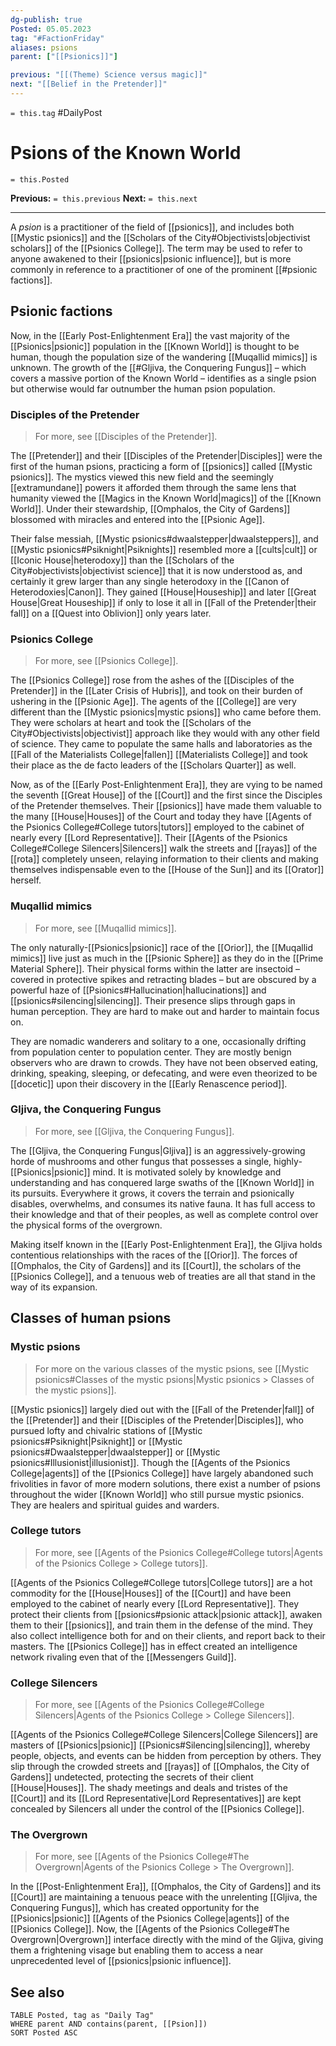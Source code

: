 ```yaml
---
dg-publish: true
Posted: 05.05.2023
tag: "#FactionFriday"
aliases: psions
parent: ["[[Psionics]]"]

previous: "[[(Theme) Science versus magic]]"
next: "[[Belief in the Pretender]]"
---
```

`= this.tag` #DailyPost 
# Psions of the Known World
`= this.Posted`

**Previous:** `= this.previous`
**Next:** `= this.next`

---

A *psion* is a practitioner of the field of [[psionics]], and includes both [[Mystic psionics]] and the [[Scholars of the City#Objectivists|objectivist scholars]] of the [[Psionics College]]. The term may be used to refer to anyone awakened to their [[psionics|psionic influence]], but is more commonly in reference to a practitioner of one of the prominent [[#psionic factions]].

## Psionic factions

Now, in the [[Early Post-Enlightenment Era]] the vast majority of the [[Psionics|psionic]] population in the [[Known World]] is thought to be human, though the population size of the wandering [[Muqallid mimics]] is unknown. The growth of the [[#Gljiva, the Conquering Fungus]] – which covers a massive portion of the Known World – identifies as a single psion but otherwise would far outnumber the human psion population.

### Disciples of the Pretender

> For more, see [[Disciples of the Pretender]].

The [[Pretender]] and their [[Disciples of the Pretender|Disciples]] were the first of the human psions, practicing a form of [[psionics]] called [[Mystic psionics]]. The mystics viewed this new field and the seemingly [[extramundane]] powers it afforded them through the same lens that humanity viewed the [[Magics in the Known World|magics]] of the [[Known World]]. Under their stewardship, [[Omphalos, the City of Gardens]] blossomed with miracles and entered into the [[Psionic Age]].

Their false messiah, [[Mystic psionics#dwaalstepper|dwaalsteppers]], and [[Mystic psionics#Psiknight|Psiknights]] resembled more a [[cults|cult]] or [[Iconic House|heterodoxy]] than the [[Scholars of the City#objectivists|objectivist science]] that it is now understood as, and certainly it grew larger than any single heterodoxy in the [[Canon of Heterodoxies|Canon]]. They gained [[House|Houseship]] and later [[Great House|Great Houseship]] if only to lose it all in [[Fall of the Pretender|their fall]] on a [[Quest into Oblivion]] only years later.

### Psionics College

> For more, see [[Psionics College]].

The [[Psionics College]] rose from the ashes of the [[Disciples of the Pretender]] in the [[Later Crisis of Hubris]], and took on their burden of ushering in the [[Psionic Age]]. The agents of the [[College]] are very different than the [[Mystic psionics|mystic psions]] who came before them. They were scholars at heart and took the [[Scholars of the City#Objectivists|objectivist]] approach like they would with any other field of science. They came to populate the same halls and laboratories as the [[Fall of the Materialists College|fallen]] [[Materialists College]] and took their place as the de facto leaders of the [[Scholars Quarter]] as well.

Now, as of the [[Early Post-Enlightenment Era]], they are vying to be named the seventh [[Great House]] of the [[Court]] and the first since the Disciples of the Pretender themselves. Their [[psionics]] have made them valuable to the many [[House|Houses]] of the Court and today they have [[Agents of the Psionics College#College tutors|tutors]] employed to the cabinet of nearly every [[Lord Representative]]. Their [[Agents of the Psionics College#College Silencers|Silencers]] walk the streets and [[rayas]] of the [[rota]] completely unseen, relaying information to their clients and making themselves indispensable even to the [[House of the Sun]] and its [[Orator]] herself.

### Muqallid mimics

> For more, see [[Muqallid mimics]].

The only naturally-[[Psionics|psionic]] race of the [[Orior]], the [[Muqallid mimics]] live just as much in the [[Psionic Sphere]] as they do in the [[Prime Material Sphere]]. Their physical forms within the latter are insectoid – covered in protective spikes and retracting blades – but are obscured by a powerful haze of [[Psionics#Hallucination|hallucinations]] and [[psionics#silencing|silencing]]. Their presence slips through gaps in human perception. They are hard to make out and harder to maintain focus on.

They are nomadic wanderers and solitary to a one, occasionally drifting from population center to population center. They are mostly benign observers who are drawn to crowds. They have not been observed eating, drinking, speaking, sleeping, or defecating, and were even theorized to be [[docetic]] upon their discovery in the [[Early Renascence period]].

### Gljiva, the Conquering Fungus

> For more, see [[Gljiva, the Conquering Fungus]].

The [[Gljiva, the Conquering Fungus|Gljiva]] is an aggressively-growing horde of mushrooms and other fungus that possesses a single, highly-[[Psionics|psionic]] mind. It is motivated solely by knowledge and understanding and has conquered large swaths of the [[Known World]] in its pursuits. Everywhere it grows, it covers the terrain and psionically disables, overwhelms, and consumes its native fauna. It has full access to their knowledge and that of their peoples, as well as complete control over the physical forms of the overgrown.

Making itself known in the [[Early Post-Enlightenment Era]], the Gljiva holds contentious relationships with the races of the [[Orior]]. The forces of [[Omphalos, the City of Gardens]] and its [[Court]], the scholars of the [[Psionics College]], and a tenuous web of treaties are all that stand in the way of its expansion.

## Classes of human psions

### Mystic psions

> For more on the various classes of the mystic psions, see [[Mystic psionics#Classes of the mystic psions|Mystic psionics > Classes of the mystic psions]].

[[Mystic psionics]] largely died out with the [[Fall of the Pretender|fall]] of the [[Pretender]] and their [[Disciples of the Pretender|Disciples]], who pursued lofty and chivalric stations of [[Mystic psionics#Psiknight|Psiknight]] or [[Mystic psionics#Dwaalstepper|dwaalstepper]] or [[Mystic psionics#Illusionist|illusionist]]. Though the [[Agents of the Psionics College|agents]] of the [[Psionics College]] have largely abandoned such frivolities in favor of more modern solutions, there exist a number of psions throughout the wider [[Known World]] who still pursue mystic psionics. They are healers and spiritual guides and warders.

### College tutors

> For more, see [[Agents of the Psionics College#College tutors|Agents of the Psionics College > College tutors]].

[[Agents of the Psionics College#College tutors|College tutors]] are a hot commodity for the [[House|Houses]] of the [[Court]] and have been employed to the cabinet of nearly every [[Lord Representative]]. They protect their clients from [[psionics#psionic attack|psionic attack]], awaken them to their [[psionics]], and train them in the defense of the mind. They also collect intelligence both for and on their clients, and report back to their masters. The [[Psionics College]] has in effect created an intelligence network rivaling even that of the [[Messengers Guild]].

### College Silencers

> For more, see [[Agents of the Psionics College#College Silencers|Agents of the Psionics College > College Silencers]].

[[Agents of the Psionics College#College Silencers|College Silencers]] are masters of [[Psionics|psionic]] [[Psionics#Silencing|silencing]], whereby people, objects, and events can be hidden from perception by others. They slip through the crowded streets and [[rayas]] of [[Omphalos, the City of Gardens]] undetected, protecting the secrets of their client [[House|Houses]]. The shady meetings and deals and tristes of the [[Court]] and its [[Lord Representative|Lord Representatives]] are kept concealed by Silencers all under the control of the [[Psionics College]].

### The Overgrown

> For more, see [[Agents of the Psionics College#The Overgrown|Agents of the Psionics College > The Overgrown]].

In the [[Post-Enlightenment Era]], [[Omphalos, the City of Gardens]] and its [[Court]] are maintaining a tenuous peace with the unrelenting [[Gljiva, the Conquering Fungus]], which has created opportunity for the [[Psionics|psionic]] [[Agents of the Psionics College|agents]] of the [[Psionics College]]. Now, the [[Agents of the Psionics College#The Overgrown|Overgrown]] interface directly with the mind of the Gljiva, giving them a frightening visage but enabling them to access a near unprecedented level of [[psionics|psionic influence]].

## See also
```dataview
TABLE Posted, tag as "Daily Tag"
WHERE parent AND contains(parent, [[Psion]])
SORT Posted ASC
```